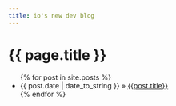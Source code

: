 ```yaml
---
title: io's new dev blog
---
```

# {{ page.title }}

<ul class="posts">
{% for post in site.posts %}
<li><span>{{ post.date | date_to_string }}</span> » <a href="{{post.url}}">{{post.title}}</a></li>
{% endfor %}
</ul>

